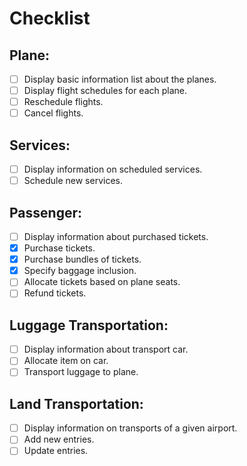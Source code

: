 # Checklist

## Plane:
- [ ] Display basic information list about the planes.
- [ ] Display flight schedules for each plane.
- [ ] Reschedule flights.
- [ ] Cancel flights.

## Services:
- [ ] Display information on scheduled services.
- [ ] Schedule new services.

## Passenger:
- [ ] Display information about purchased tickets.
- [X] Purchase tickets.
- [X] Purchase bundles of tickets.
- [X] Specify baggage inclusion.
- [ ] Allocate tickets based on plane seats.
- [ ] Refund tickets.

## Luggage Transportation:
- [ ] Display information about transport car.
- [ ] Allocate item on car.
- [ ] Transport luggage to plane.

## Land Transportation:
- [ ] Display information on transports of a given airport.
- [ ] Add new entries.
- [ ] Update entries.
